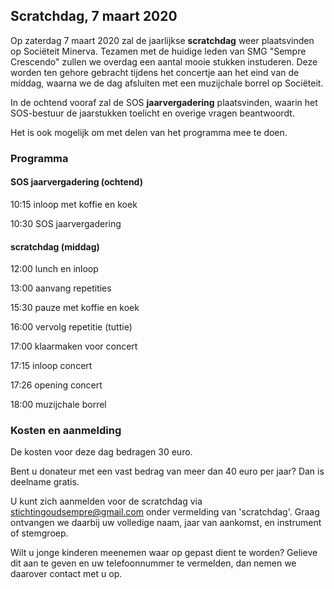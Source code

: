 ## Scratchdag, 7 maart 2020

Op zaterdag 7 maart 2020 zal de jaarlijkse **scratchdag** weer plaatsvinden op Sociëteit Minerva. Tezamen met de huidige leden van SMG "Sempre Crescendo" zullen we overdag een aantal mooie stukken instuderen. Deze worden ten gehore gebracht tijdens het concertje aan het eind van de middag, waarna we de dag afsluiten met een muzijchale borrel op Sociëteit.

In de ochtend vooraf zal de SOS **jaarvergadering** plaatsvinden, waarin het SOS-bestuur de jaarstukken toelicht en overige vragen beantwoordt.

Het is ook mogelijk om met delen van het programma mee te doen.

### Programma

#### SOS jaarvergadering (ochtend)

10:15 inloop met koffie en koek

10:30 SOS jaarvergadering

#### scratchdag (middag)

12:00 lunch en inloop

13:00 aanvang repetities

15:30 pauze met koffie en koek

16:00 vervolg repetitie (tuttie)

17:00 klaarmaken voor concert

17:15 inloop concert

17:26 opening concert

18:00 muzijchale borrel

### Kosten en aanmelding

De kosten voor deze dag bedragen 30 euro.

Bent u donateur met een vast bedrag van meer dan 40 euro per jaar? Dan is deelname gratis.

U kunt zich aanmelden voor de scratchdag via [stichtingoudsempre@gmail.com](mailto:stichtingoudsempre@gmail.com) onder vermelding van 'scratchdag'. Graag ontvangen we daarbij uw volledige naam, jaar van aankomst, en instrument of stemgroep.

Wilt u jonge kinderen meenemen waar op gepast dient te worden? Gelieve dit aan te geven en uw telefoonnummer te vermelden, dan nemen we daarover contact met u op.
